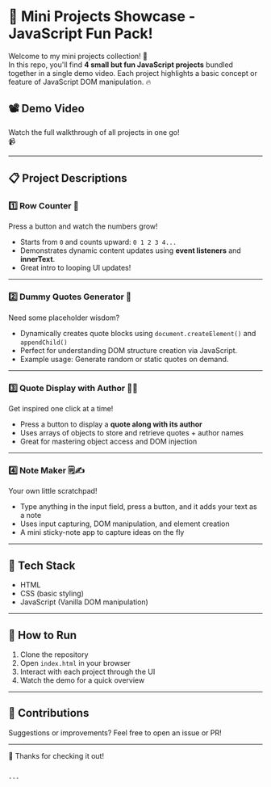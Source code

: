 
# 🎉 Mini Projects Showcase - JavaScript Fun Pack!

Welcome to my mini projects collection! 🚀  
In this repo, you'll find **4 small but fun JavaScript projects** bundled together in a single demo video. Each project highlights a basic concept or feature of JavaScript DOM manipulation. 🔥

## 📽️ Demo Video

Watch the full walkthrough of all projects in one go!  
📹 

---

## 📋 Project Descriptions

### 1️⃣ Row Counter 🔢  
Press a button and watch the numbers grow!  
- Starts from `0` and counts upward: `0 1 2 3 4...`  
- Demonstrates dynamic content updates using **event listeners** and **innerText**.  
- Great intro to looping UI updates!

---

### 2️⃣ Dummy Quotes Generator 📝  
Need some placeholder wisdom?  
- Dynamically creates quote blocks using `document.createElement()` and `appendChild()`  
- Perfect for understanding DOM structure creation via JavaScript.  
- Example usage: Generate random or static quotes on demand.

---

### 3️⃣ Quote Display with Author 👤🧠  
Get inspired one click at a time!  
- Press a button to display a **quote along with its author**  
- Uses arrays of objects to store and retrieve quotes + author names  
- Great for mastering object access and DOM injection

---

### 4️⃣ Note Maker 🗒️✍️  
Your own little scratchpad!  
- Type anything in the input field, press a button, and it adds your text as a note  
- Uses input capturing, DOM manipulation, and element creation  
- A mini sticky-note app to capture ideas on the fly

---

## 🧠 Tech Stack

- HTML
- CSS (basic styling)
- JavaScript (Vanilla DOM manipulation)

---

## 🚀 How to Run

1. Clone the repository  
2. Open `index.html` in your browser  
3. Interact with each project through the UI  
4. Watch the demo for a quick overview

---

## 🤝 Contributions

Suggestions or improvements? Feel free to open an issue or PR!

---

🌟 Thanks for checking it out!
```

---


